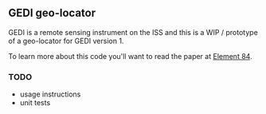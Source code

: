 ## GEDI geo-locator

GEDI is a remote sensing instrument on the ISS and this is a WIP / prototype of a geo-locator for GEDI version 1.

To learn more about this code you'll want to read the paper at [Element 84](http://element84.com).

### TODO
- usage instructions
- unit tests
